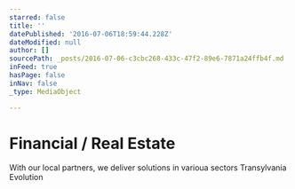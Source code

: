 ```yaml
---
starred: false
title: ''
datePublished: '2016-07-06T18:59:44.228Z'
dateModified: null
author: []
sourcePath: _posts/2016-07-06-c3cbc268-433c-47f2-89e6-7871a24ffb4f.md
inFeed: true
hasPage: false
inNav: false
_type: MediaObject

---
```

# Financial / Real Estate

With our local partners, we deliver solutions in varioua sectors Transylvania Evolution